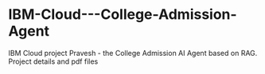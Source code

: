 # IBM-Cloud---College-Admission-Agent
IBM Cloud project Pravesh - the College Admission AI Agent based on RAG. Project details and pdf files
